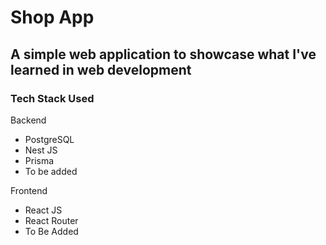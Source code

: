 # **Shop App**

## A simple web application to showcase what I've learned in web development

### Tech Stack Used

Backend

- PostgreSQL
- Nest JS
- Prisma
- To be added

Frontend
- React JS
- React Router
- To Be Added
